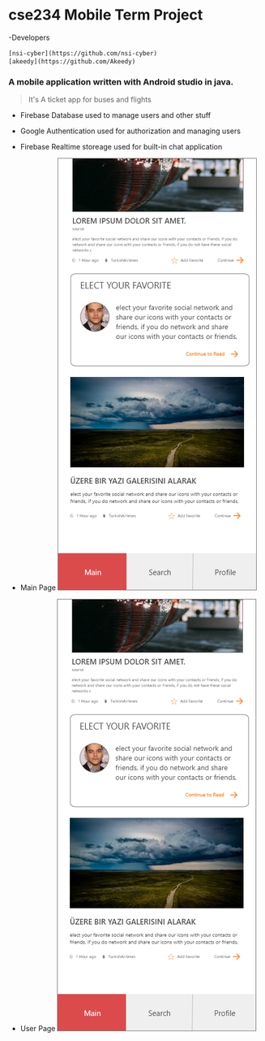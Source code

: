 # cse234 Mobile Term Project
-Developers
```
[nsi-cyber](https://github.com/nsi-cyber)
[akeedy](https://github.com/Akeedy)
```

### A mobile application written with Android studio in java.
> It's A ticket app for buses and flights

- Firebase Database used to manage users and other stuff
- Google Authentication used for authorization and managing users
- Firebase Realtime storeage used for built-in chat application

- Main Page
![Main Page](https://github.com/Akeedy/Mobile-project/blob/main/wireframes/3-aMain-2.png)
- User Page
![Main Page](https://github.com/Akeedy/Mobile-project/blob/main/wireframes/3-aMain-2.png)
